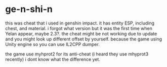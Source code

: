 # ge-n-shi-n

this was cheat that i used in genshin impact. it has entity ESP, including chest, and material. 
i forgot what version but it was the first time when Yelan appear, maybe 2.3?. 
the cheat might be not working due to update and you might look up different offset by yourself.
because the game using Unity engine so you can use IL2CPP dumper.

the game use myhprot2 for its anti-cheat (i heard they use mhyprot3 recently) i dont know what the difference yet.

